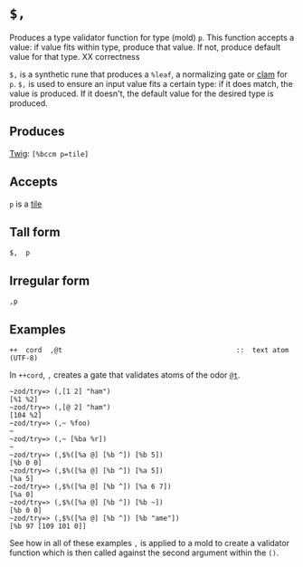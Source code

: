 `$,`
====

Produces a type validator function for type (mold) `p`. This function accepts a
value: if value fits within type, produce that value. If not, produce default
value for that type. XX correctness

`$,` is a synthetic rune that produces a `%leaf`, a normalizing gate or
[clam]() for `p`. `$,` is used to ensure an input value fits a certain
type: if it does match, the value is produced. If it doesn't, the
default value for the desired type is produced.

Produces
--------

[Twig](): `[%bccm p=tile]`

Accepts
------

`p` is a [tile]()

Tall form
---------

    $,  p

Irregular form
--------------

    ,p

Examples
--------

    ++  cord  ,@t                                           ::  text atom (UTF-8)

In `++cord`, `,` creates a gate that validates atoms of the odor
[`@t`]().

    ~zod/try=> (,[1 2] "ham")
    [%1 %2]
    ~zod/try=> (,[@ 2] "ham")
    [104 %2]
    ~zod/try=> (,~ %foo)
    ~
    ~zod/try=> (,~ [%ba %r])
    ~
    ~zod/try=> (,$%([%a @] [%b ^]) [%b 5])
    [%b 0 0]
    ~zod/try=> (,$%([%a @] [%b ^]) [%a 5])
    [%a 5]
    ~zod/try=> (,$%([%a @] [%b ^]) [%a 6 7])
    [%a 0]
    ~zod/try=> (,$%([%a @] [%b ^]) [%b ~])
    [%b 0 0]
    ~zod/try=> (,$%([%a @] [%b ^]) [%b "ame"])
    [%b 97 [109 101 0]]


See how in all of these examples `,` is applied to a mold to create a validator function which is then called against the second argument within the `()`.

